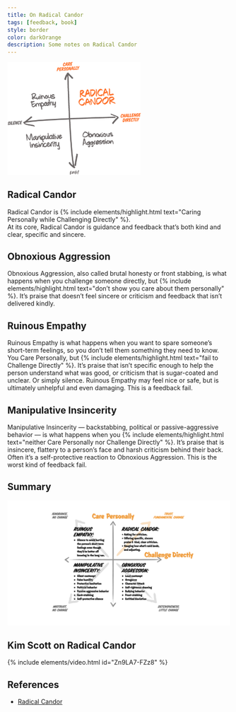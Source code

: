 ```yaml
---
title: On Radical Candor
tags: [feedback, book]
style: border
color: darkOrange
description: Some notes on Radical Candor
---
```

<img src="../assets/blog/feedback/Radical%20Candor/radical_candor.png" width="60%">

## Radical Candor
Radical Candor is {% include elements/highlight.html text="Caring Personally while Challenging Directly" %}.  
At its core, Radical Candor is guidance and feedback that’s both kind and clear, specific and sincere.

## Obnoxious Aggression
Obnoxious Aggression, also called brutal honesty or front stabbing, is what happens when you challenge someone directly, but {% include elements/highlight.html text="don’t show you care about them personally" %}. It’s praise that doesn’t feel sincere or criticism and feedback that isn’t delivered kindly.

## Ruinous Empathy
Ruinous Empathy is what happens when you want to spare someone’s short-term feelings, so you don’t tell them something they need to know. You Care Personally, but {% include elements/highlight.html text="fail to Challenge Directly" %}. It’s praise that isn’t specific enough to help the person understand what was good, or criticism that is sugar-coated and unclear. Or simply silence. Ruinous Empathy may feel nice or safe, but is ultimately unhelpful and even damaging. This is a feedback fail.

## Manipulative Insincerity
Manipulative Insincerity — backstabbing, political or passive-aggressive behavior — is what happens when you {% include elements/highlight.html text="neither Care Personally nor Challenge Directly" %}. It’s praise that is insincere, flattery to a person’s face and harsh criticism behind their back. Often it’s a self-protective reaction to Obnoxious Aggression. This is the worst kind of feedback fail.

## Summary
<img src="../assets/blog/feedback/Radical%20Candor/radical_candor_details.jpeg">

## Kim Scott on Radical Candor
{% include elements/video.html id="Zn9LA7-FZz8" %}

## References
* [Radical Candor](https://www.radicalcandor.com/our-approach/)